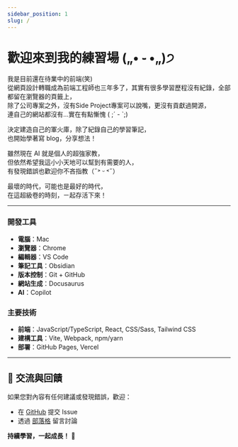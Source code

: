 ```yaml
---
sidebar_position: 1
slug: /
---
```


# 歡迎來到我的練習場 („• ֊ •„)੭

我是目前還在待業中的前端(笑)<br />
從網頁設計轉職成為前端工程師也三年多了，其實有很多學習歷程沒有紀錄，全部都留在瀏覽器的頁籤上，<br />
除了公司專案之外，沒有Side Project專案可以說嘴，更沒有貢獻過開源，<br />
連自己的網站都沒有...實在有點慚愧 ( ;´ - `;)

決定建造自己的軍火庫，除了紀錄自己的學習筆記，<br />
也開始學著寫 blog，分享想法！

雖然現在 AI 就是個人的超強家教，<br />
但依然希望我這小小天地可以幫到有需要的人，<br />
有發現錯誤也歡迎你不吝指教（˶˃ ᵕ ˂˶）


最壞的時代，可能也是最好的時代，<br />
在這超級卷的時刻，ㄧ起存活下來！

---



### 開發工具
- **電腦**：Mac
- **瀏覽器**：Chrome
- **編輯器**：VS Code
- **筆記工具**：Obsidian
- **版本控制**：Git + GitHub
- **網站生成**：Docusaurus
- **AI**：Copilot



### 主要技術
- **前端**：JavaScript/TypeScript, React, CSS/Sass, Tailwind CSS
- **建構工具**：Vite, Webpack, npm/yarn
- **部署**：GitHub Pages, Vercel


---

## 🤝 交流與回饋

如果您對內容有任何建議或發現錯誤，歡迎：
- 在 [GitHub](https://github.com/lipeijia/lab) 提交 Issue
- 透過 [部落格](/blog) 留言討論

**持續學習，一起成長！** 🌱
